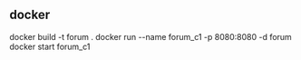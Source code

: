 ## docker

docker build -t forum .
docker run --name forum_c1 -p 8080:8080 -d forum
docker start forum_c1